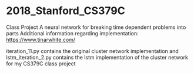 # 2018_Stanford_CS379C

Class Project
A neural network for breaking time dependent problems into parts
Additional information regarding implementation: https://www.tinarwhite.com/

iteration_11.py contains the original cluster network implementation and lstm_iteration_2.py contains the lstm implementation of the cluster network for my CS379C class project
